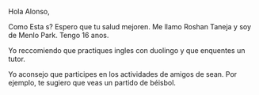 Hola Alonso,

Como Esta s? Espero que tu salud mejoren. Me llamo Roshan Taneja y soy de Menlo Park. Tengo 16 anos. 

Yo reccomiendo que practiques ingles con duolingo y que enquentes un tutor.

Yo aconsejo que participes en los actividades de amigos de sean. Por ejemplo, te sugiero que veas un partido de béisbol. 



